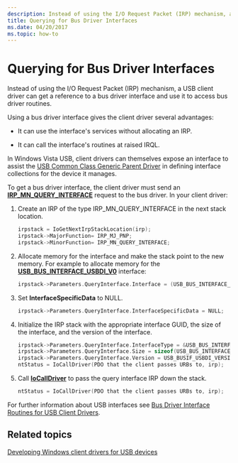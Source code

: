 ```yaml
---
description: Instead of using the I/O Request Packet (IRP) mechanism, a USB client driver can get a reference to a bus driver interface and use it to access bus driver routines.
title: Querying for Bus Driver Interfaces
ms.date: 04/20/2017
ms.topic: how-to
---
```


# Querying for Bus Driver Interfaces


Instead of using the I/O Request Packet (IRP) mechanism, a USB client driver can get a reference to a bus driver interface and use it to access bus driver routines.




Using a bus driver interface gives the client driver several advantages:

-   It can use the interface's services without allocating an IRP.

-   It can call the interface's routines at raised IRQL.

In Windows Vista USB, client drivers can themselves expose an interface to assist the [USB Common Class Generic Parent Driver](usb-common-class-generic-parent-driver.md) in defining interface collections for the device it manages.

To get a bus driver interface, the client driver must send an [**IRP\_MN\_QUERY\_INTERFACE**](../kernel/irp-mn-query-interface.md) request to the bus driver. In your client driver:

1.  Create an IRP of the type IRP\_MN\_QUERY\_INTERFACE in the next stack location.
    ```cpp
    irpstack = IoGetNextIrpStackLocation(irp);
    irpstack->MajorFunction= IRP_MJ_PNP;
    irpstack->MinorFunction= IRP_MN_QUERY_INTERFACE;
    ```

2.  Allocate memory for the interface and make the stack point to the new memory. For example to allocate memory for the [**USB\_BUS\_INTERFACE\_USBDI\_V0**](/windows-hardware/drivers/ddi/usbbusif/ns-usbbusif-_usb_bus_interface_usbdi_v0) interface:
    ```cpp
    irpstack->Parameters.QueryInterface.Interface = (USB_BUS_INTERFACE_USBDI_V0) newly allocated interface buffer;
    ```

3.  Set **InterfaceSpecificData** to NULL.
    ```cpp
    irpstack->Parameters.QueryInterface.InterfaceSpecificData = NULL;
    ```

4.  Initialize the IRP stack with the appropriate interface GUID, the size of the interface, and the version of the interface.
    ```cpp
    irpstack->Parameters.QueryInterface.InterfaceType = &USB_BUS_INTERFACE_USBDI_GUID;
    irpstack->Parameters.QueryInterface.Size = sizeof(USB_BUS_INTERFACE_USBDI_V0);
    irpstack->Parameters.QueryInterface.Version = USB_BUSIF_USBDI_VERSION_0;
    ntStatus = IoCallDriver(PDO that the client passes URBs to, irp);
    ```

5.  Call [**IoCallDriver**](/windows-hardware/drivers/ddi/wdm/nf-wdm-iocalldriver) to pass the query interface IRP down the stack.
    ```cpp
    ntStatus = IoCallDriver(PDO that the client passes URBs to, irp);
    ```

For further information about USB interfaces see [Bus Driver Interface Routines for USB Client Drivers](/windows-hardware/drivers/ddi/_usbref/#usbdi).

## Related topics
[Developing Windows client drivers for USB devices](usb-driver-development-guide.md)
